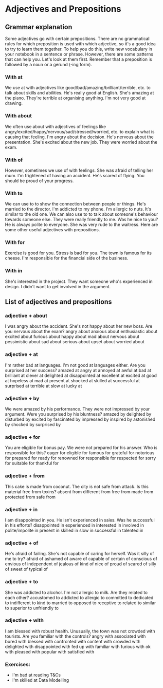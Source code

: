 
# Adjectives and Prepositions

## Grammar explanation
Some adjectives go with certain prepositions. There are no grammatical rules for which preposition is used with which adjective, so it's a good idea to try to learn them together. To help you do this, write new vocabulary in your notebook in a sentence or phrase.
However, there are some patterns that can help you. Let's look at them first. Remember that a preposition is followed by a noun or a gerund (-ing form).

### With at
We use at with adjectives like good/bad/amazing/brilliant/terrible, etc. to talk about skills and abilities.
He's really good at English.
She's amazing at the piano.
They're terrible at organising anything.
I'm not very good at drawing.
### With about
We often use about with adjectives of feelings like angry/excited/happy/nervous/sad/stressed/worried, etc. to explain what is causing that feeling.
I'm angry about the decision.
He's nervous about the presentation.
She's excited about the new job.
They were worried about the exam.
### With of
However, sometimes we use of with feelings.
She was afraid of telling her mum.
I'm frightened of having an accident.
He's scared of flying.
You should be proud of your progress.
### With to
We can use to to show the connection between people or things.
He's married to the director.
I'm addicted to my phone.
I'm allergic to nuts.
It's similar to the old one.
We can also use to to talk about someone's behaviour towards someone else.
They were really friendly to me.
Was he nice to you?
He is always polite to everyone.
She was very rude to the waitress.
Here are some other useful adjectives with prepositions.
### With for
Exercise is good for you.
Stress is bad for you.
The town is famous for its cheese.
I'm responsible for the financial side of the business.
### With in
She's interested in the project.
They want someone who's experienced in design.
I didn't want to get involved in the argument.

## List of adjectives and prepositions
### adjective + about
I was angry about the accident.
She's not happy about her new boss.
Are you nervous about the exam?
angry about
anxious about
enthusiastic about
excited about
furious about
happy about
mad about
nervous about
pessimistic about
sad about
serious about
upset about
worried about
### adjective + at
I'm rather bad at languages.
I'm not good at languages either.
Are you surprised at her success?
amazed at
angry at
annoyed at
awful at
bad at
brilliant at
clever at
delighted at
disappointed at
excellent at
excited at
good at
hopeless at
mad at
present at
shocked at
skilled at
successful at
surprised at
terrible at
slow at
lucky at
### adjective + by
We were amazed by his performance.
They were not impressed by your argument.
Were you surprised by his bluntness?
amazed by
delighted by
disturbed by
excited by
fascinated by
impressed by
inspired by
astonished by
shocked by
surprised by
### adjective + for
You are eligible for bonus pay.
We were not prepared for his answer.
Who is responsible for this?
eager for
eligible for
famous for
grateful for
notorious for
prepared for
ready for
renowned for
responsible for
respected for
sorry for
suitable for
thankful for
### adjective + from
This cake is made from coconut.
The city is not safe from attack.
Is this material free from toxins?
absent from
different from
free from
made from
protected from
safe from
### adjective + in
I am disappointed in you.
He isn't experienced in sales.
Was he successful in his efforts?
disappointed in
experienced in
interested in
involved in
polite/impolite in
present in
skilled in
slow in
successful in
talented in
### adjective + of
He's afraid of failing.
She's not capable of caring for herself.
Was it silly of me to try?
afraid of
ashamed of
aware of
capable of
certain of
conscious of
envious of
independent of
jealous of
kind of
nice of
proud of
scared of
silly of
sweet of
typical of
### adjective + to
She was addicted to alcohol.
I'm not allergic to milk.
Are they related to each other?
accustomed to
addicted to
allergic to
committed to
dedicated to
indifferent to
kind to
married to
opposed to
receptive to
related to
similar to
superior to
unfriendly to
### adjective + with
I am blessed with robust health.
Unusually, the town was not crowded with tourists.
Are you familiar with the controls?
angry with
associated with
bored with
blessed with
confronted with
content with
crowded with
delighted with
disappointed with
fed up with
familiar with
furious with
ok with
pleased with
popular with
satisfied with

### Exercises:
- I'm bad at reading T&Cs
- I'm skilled at Data Modelling